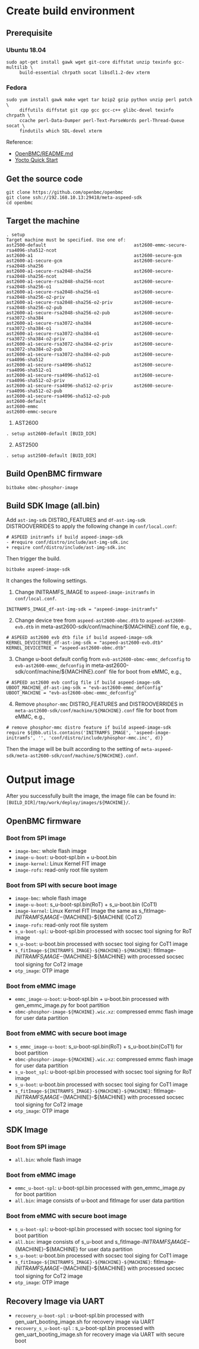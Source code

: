 # Create build environment
## Prerequisite
### Ubuntu 18.04
```
sudo apt-get install gawk wget git-core diffstat unzip texinfo gcc-multilib \
     build-essential chrpath socat libsdl1.2-dev xterm
```

### Fedora
```
sudo yum install gawk make wget tar bzip2 gzip python unzip perl patch \
     diffutils diffstat git cpp gcc gcc-c++ glibc-devel texinfo chrpath \
     ccache perl-Data-Dumper perl-Text-ParseWords perl-Thread-Queue socat \
     findutils which SDL-devel xterm
```

Reference:
- [OpenBMC/README.md](https://github.com/openbmc/openbmc#1-prerequisite)
- [Yocto Quick Start](https://www.yoctoproject.org/docs/1.8/yocto-project-qs/yocto-project-qs.html#the-linux-distro)

## Get the source code
```
git clone https://github.com/openbmc/openbmc
git clone ssh://192.168.10.13:29418/meta-aspeed-sdk
cd openbmc
```

## Target the machine
```
. setup
Target machine must be specified. Use one of:
ast2500-default                                 ast2600-emmc-secure-rsa4096-sha512-ncot
ast2600-a1                                      ast2600-secure-gcm
ast2600-a1-secure-gcm                           ast2600-secure-rsa2048-sha256
ast2600-a1-secure-rsa2048-sha256                ast2600-secure-rsa2048-sha256-ncot
ast2600-a1-secure-rsa2048-sha256-ncot           ast2600-secure-rsa2048-sha256-o1
ast2600-a1-secure-rsa2048-sha256-o1             ast2600-secure-rsa2048-sha256-o2-priv
ast2600-a1-secure-rsa2048-sha256-o2-priv        ast2600-secure-rsa2048-sha256-o2-pub
ast2600-a1-secure-rsa2048-sha256-o2-pub         ast2600-secure-rsa3072-sha384
ast2600-a1-secure-rsa3072-sha384                ast2600-secure-rsa3072-sha384-o1
ast2600-a1-secure-rsa3072-sha384-o1             ast2600-secure-rsa3072-sha384-o2-priv
ast2600-a1-secure-rsa3072-sha384-o2-priv        ast2600-secure-rsa3072-sha384-o2-pub
ast2600-a1-secure-rsa3072-sha384-o2-pub         ast2600-secure-rsa4096-sha512
ast2600-a1-secure-rsa4096-sha512                ast2600-secure-rsa4096-sha512-o1
ast2600-a1-secure-rsa4096-sha512-o1             ast2600-secure-rsa4096-sha512-o2-priv
ast2600-a1-secure-rsa4096-sha512-o2-priv        ast2600-secure-rsa4096-sha512-o2-pub
ast2600-a1-secure-rsa4096-sha512-o2-pub
ast2600-default
ast2600-emmc
ast2600-emmc-secure
```

1. AST2600

```
. setup ast2600-default [BUID_DIR]
```

2. AST2500

```
. setup ast2500-default [BUID_DIR]
```

## Build OpenBMC firmware
```
bitbake obmc-phosphor-image
```

## Build SDK Image (all.bin)
Add `ast-img-sdk` DISTRO_FEATURES and `df-ast-img-sdk` DISTROOVERRIDES to apply the following change in `conf/local.conf`:

```
# ASPEED initramfs if build aspeed-image-sdk
- #require conf/distro/include/ast-img-sdk.inc
+ require conf/distro/include/ast-img-sdk.inc
```

Then trigger the build.

```
bitbake aspeed-image-sdk
```

It changes the following settings.
1. Change INITRAMFS_IMAGE to `aspeed-image-initramfs` in `conf/local.conf`.

```
INITRAMFS_IMAGE_df-ast-img-sdk = "aspeed-image-initramfs"
```

2. Change device tree from `aspeed-ast2600-obmc.dtb` to `aspeed-ast2600-evb.dtb` in meta-ast2600-sdk/conf/machine/${MACHINE}.conf file, e.g.,

```
# ASPEED ast2600 evb dtb file if build aspeed-image-sdk
KERNEL_DEVICETREE_df-ast-img-sdk = "aspeed-ast2600-evb.dtb"
KERNEL_DEVICETREE = "aspeed-ast2600-obmc.dtb"
```

3. Change u-boot default config from `evb-ast2600-obmc-emmc_defconfig` to `evb-ast2600-emmc_defconfig` in meta-ast2600-sdk/conf/machine/${MACHINE}.conf` file for boot from eMMC, e.g.,

```
# ASPEED ast2600 evb config file if build aspeed-image-sdk
UBOOT_MACHINE_df-ast-img-sdk = "evb-ast2600-emmc_defconfig"
UBOOT_MACHINE = "evb-ast2600-obmc-emmc_defconfig"
```

4. Remove `phosphor-mmc` DISTRO_FEATURES and DISTROOVERRIDES in `meta-ast2600-sdk/conf/machine/${MACHINE}.conf` file for boot from eMMC, e.g.,

```
# remove phosphor-mmc distro feature if build aspeed-image-sdk
require ${@bb.utils.contains('INITRAMFS_IMAGE', 'aspeed-image-initramfs', '', 'conf/distro/include/phosphor-mmc.inc', d)}
```

Then the image will be built according to the setting of `meta-aspeed-sdk/meta-ast2600-sdk/conf/machine/${MACHINE}.conf`.

# Output image
After you successfully built the image, the image file can be found in: `[BUILD_DIR]/tmp/work/deploy/images/${MACHINE}/`.

## OpenBMC firmware

### Boot from SPI image
- `image-bmc`: whole flash image
- `image-u-boot`: u-boot-spl.bin + u-boot.bin
- `image-kernel`: Linux Kernel FIT image
- `image-rofs`: read-only root file system

### Boot from SPI with secure boot image
- `image-bmc`: whole flash image
- `image-u-boot`: s_u-boot-spl.bin(RoT) + s_u-boot.bin (CoT1)
- `image-kernel`: Linux Kernel FIT Image the same as s_fitImage-${INITRAMFS_IMAGE}-${MACHINE}-${MACHINE (CoT2)
- `image-rofs`: read-only root file system
- `s_u-boot-spl`: u-boot-spl.bin processed with socsec tool signing for RoT image
- `s_u-boot`: u-boot.bin processed with socsec tool siging for CoT1 image
- `s_fitImage-${INITRAMFS_IMAGE}-${MACHINE}-${MACHINE}`: fitImage-${INITRAMFS_IMAGE}-${MACHINE}-${MACHINE} with processed socsec tool signing for CoT2 image
- `otp_image`: OTP image

### Boot from eMMC image
- `emmc_image-u-boot`: u-boot-spl.bin + u-boot.bin processed with gen\_emmc\_image.py for boot partition
- `obmc-phosphor-image-${MACHINE}.wic.xz`: compressed emmc flash image for user data partition

### Boot from eMMC with secure boot image
- `s_emmc_image-u-boot`: s_u-boot-spl.bin(RoT) + s_u-boot.bin(CoT1) for boot partition
- `obmc-phosphor-image-${MACHINE}.wic.xz`: compressed emmc flash image for user data partition
- `s_u-boot_spl`: u-boot-spl.bin processed with socsec tool signing for RoT image
- `s_u-boot`: u-boot.bin processed with socsec tool siging for CoT1 image
- `s_fitImage-${INITRAMFS_IMAGE}-${MACHINE}-${MACHINE}`: fitImage-${INITRAMFS_IMAGE}-${MACHINE}-${MACHINE} with processed socsec tool signing for CoT2 image
- `otp_image`: OTP image

## SDK Image

### Boot from SPI image
- `all.bin`: whole flash image

### Boot from eMMC image
- `emmc_u-boot-spl`: u-boot-spl.bin processed with gen\_emmc\_image.py for boot partition
- `all.bin`: image consists of u-boot and fitImage for user data partition

### Boot from eMMC with secure boot image
- `s_u-boot-spl`: u-boot-spl.bin processed with socsec tool signing for boot partition
- `all.bin`: image consists of s_u-boot and s_fitImage-${INITRAMFS_IMAGE}-${MACHINE}-${MACHINE} for user data partition
- `s_u-boot`: u-boot.bin processed with socsec tool siging for CoT1 image
- `s_fitImage-${INITRAMFS_IMAGE}-${MACHINE}-${MACHINE}`: fitImage-${INITRAMFS_IMAGE}-${MACHINE}-${MACHINE} with processed socsec tool signing for CoT2 image
- `otp_image`: OTP image

## Recovery Image via UART
- `recovery_u-boot-spl` : u-boot-spl.bin processed with gen_uart_booting_image.sh for recovery image via UART
- `recovery_s_u-boot-spl` : s_u-boot-spl.bin processed with gen_uart_booting_image.sh for recovery image via UART with secure boot

